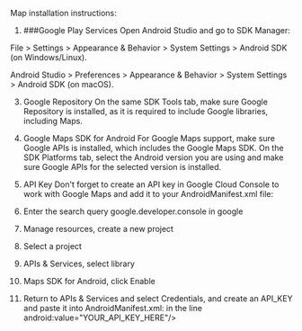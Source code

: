 Map installation instructions:
1. ###Google Play Services
Open Android Studio and go to SDK Manager:

  File > Settings > Appearance & Behavior > System Settings > Android SDK (on Windows/Linux).
  
  Android Studio > Preferences > Appearance & Behavior > System Settings > Android SDK (on macOS).

3. Google Repository
On the same SDK Tools tab, make sure Google Repository is installed, as it is required to include Google libraries, including Maps.

4. Google Maps SDK for Android
For Google Maps support, make sure Google APIs is installed, which includes the Google Maps SDK.
On the SDK Platforms tab, select the Android version you are using and make sure Google APIs for the selected version is installed.

5. API Key
Don't forget to create an API key in Google Cloud Console to work with Google Maps and add it to your AndroidManifest.xml file:
<meta-data
  android:name="com.google.android.geo.API_KEY"
  android:value="YOUR_API_KEY_HERE"/>

6. Enter the search query google.developer.console in google

7. Manage resources, create a new project

8. Select a project

9. APIs & Services, select library

10. Maps SDK for Android, click Enable

11. Return to APIs & Services and select Credentials, and create an API_KEY and paste it into AndroidManifest.xml: in the line android:value="YOUR_API_KEY_HERE"/>
